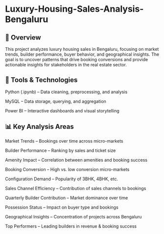 # Luxury-Housing-Sales-Analysis-Bengaluru

## 📌 Overview

This project analyzes luxury housing sales in Bengaluru, focusing on market trends, builder performance, buyer behavior, and geographical insights. The goal is to uncover patterns that drive booking conversions and provide actionable insights for stakeholders in the real estate sector.

## 🔧 Tools & Technologies

Python (.ipynb) – Data cleaning, preprocessing, and analysis

MySQL – Data storage, querying, and aggregation

Power BI – Interactive dashboards and visual storytelling

## 📊 Key Analysis Areas

Market Trends – Bookings over time across micro-markets

Builder Performance – Ranking by sales and ticket size

Amenity Impact – Correlation between amenities and booking success

Booking Conversion – High vs. low conversion micro-markets

Configuration Demand – Popularity of 3BHK, 4BHK, etc.

Sales Channel Efficiency – Contribution of sales channels to bookings

Quarterly Builder Contribution – Market dominance over time

Possession Status – Impact on buyer type and bookings

Geographical Insights – Concentration of projects across Bengaluru

Top Performers – Leading builders in revenue & booking success
